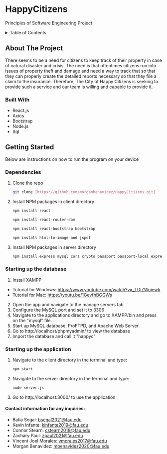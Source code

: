 # HappyCitizens
Principles of Software Engineering Project
<!-- TABLE OF CONTENTS -->
<details>
  <summary>Table of Contents</summary>
  <ol>
    <li>
      <a href="#about-the-project">About The Project</a>
      <ul>
        <li><a href="#built-with">Built With</a></li>
      </ul>
    </li>
    <li>
      <a href="#getting-started">Getting Started</a>
      <ul>
        <li><a href="#prerequisites">Prerequisites</a></li>
        <li><a href="#installation">Installation</a></li>
      </ul>
    </li>
    <li><a href="#usage">Usage</a></li>
    <li><a href="#contributing">Contributing</a></li>
    <li><a href="#contact">Contact</a></li>
  </ol>
</details>
<!-- ABOUT THE PROJECT -->

## About The Project

There seems to be a need for citizens to keep track of their property in case of natural disaster and crisis. The need is that oftentimes citizens run into issues of property theft and damage and need a way to track that so that they can properly create the detailed reports necessary so that they file a claim to the insurance. Therefore, The City of Happy Citizens is seeking to provide such a service and our team is willing and capable to provide it. 

### Built With
* React.js
* Axios
* Bootstrap
* Node.js
* Sql 

<!-- GETTING STARTED -->
## Getting Started
Below are instructions on how to run the program on your device

### Dependencies
1. Clone the repo
   ```sh
   git clone [https://github.com/morganbenavidez/HappyCitizens.git]
   ```
2. Install NPM packages in client directory 
   ```sh
   npm install react
   ```
   ```sh
   npm install react-router-dom
   ```
   ```sh
   npm install react-bootstrap bootstrap
   ```
   ```sh
   npm install html-to-image and jspdf
   ```
3. Install NPM packages in server directory
   ```sh
   npm install express mysql cors crypto passport passport-local express-session cookie-parser connect-ensure-login
   ```
### Starting up the database 
1. Install XAMPP
- Tutorial for Windows: https://www.youtube.com/watch?v=_TDiZWoiewk
- Tutorial for Mac: https://youtu.be/1GevfhBGGWs
2. Open the app and navigate to the manage servers tab
3. Configure the MySQL port and set it to 3306
4. Navigate to the applications directory and go to XAMPP/bin and press on the "mysql" file. 
5. Start up MySQL database, ProFTPD, and Apache Web Server
6. Go to http://localhost/phpmyadmin/ to view the database
7. Import the database and call it "happyc" 

### Starting up the application
1. Navigate to the client directory in the terminal and type: 
   ```sh
   npm start
   ```
2. Navigate to the server directory in the terminal and type: 
   ```sh
   node server.js 
   ```
3. Go to http://localhost:3000/ to use the application 

#### Contact information for any inquiries: 
- Batia Segal: bsegal2021@fau.edu 
- Kevin Infante: kinfante2019@fau.edu
- Connor Stearn: cstearn2018@fau.edu
- Zachary Paul: zpaul2021@fau.edu 
- Vincent Joel Morales: vmorales2017@fau.edu
- Morgan Benavidez: mbenavidez2020@fau.edu

